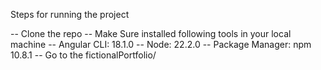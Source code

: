 Steps for running the project

-- Clone the repo
-- Make Sure installed following tools in your local machine
     -- Angular CLI: 18.1.0
     -- Node: 22.2.0
     -- Package Manager: npm 10.8.1
-- Go to the fictionalPortfolio/

